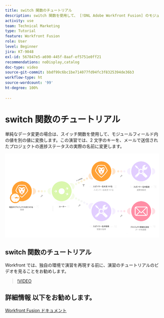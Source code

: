 ```yaml
---
title: switch 関数のチュートリアル
description: switch 関数を使用して、 [!DNL Adobe Workfront Fusion] のモジュールフィールド内のある値を別の値に変換する方法を説明します。
activity: use
team: Technical Marketing
type: Tutorial
feature: Workfront Fusion
role: User
level: Beginner
jira: KT-9048
exl-id: 567847e5-a690-445f-8aaf-ef5751e0ff21
recommendations: noDisplay,catalog
doc-type: video
source-git-commit: bbdf99c6bc1be714077fd94fc3f8325394de36b3
workflow-type: ht
source-wordcount: '99'
ht-degree: 100%

---
```


# switch 関数のチュートリアル

単純なデータ変更の場合は、スイッチ関数を使用して、モジュールフィールド内の値を別の値に変換します。この演習では、2 文字のキーを、メールで送信されたプロジェクトの進捗ステータスの実際の名前に変更します。

![switch 関数を使用した画像](assets/beyond-basic-modules-3.png)

## switch 関数のチュートリアル

Workfront では、独自の環境で演習を再現する前に、演習のチュートリアルのビデオを見ることをお勧めします。

>[!VIDEO](https://video.tv.adobe.com/v/335289/?quality=12&learn=on&enablevpops=1)



## 詳細情報 以下をお勧めします。

[Workfront Fusion ドキュメント](https://experienceleague.adobe.com/en/docs/workfront-fusion/using/get-started-with-fusion/understand-workfront-fusion/workfront-fusion-overview)
